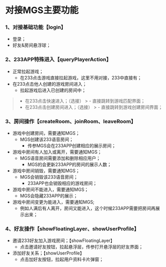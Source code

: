 # 对接MGS主要功能
### 1、对接基础功能【login】
- 登录；
- 好友&房间悬浮球；

### 2、233APP特殊进入【queryPlayerAction】
- 正常拉起游戏；
    - 在233点击游戏直接拉起游戏，这里不用对接，233中直接有；
- 在233点击他人创建的游戏房间进入；
    - 拉起游戏后进入已创建的房间中；
> - 在233点击快速进入；（选接）
    >   - 直接跳转到游戏匹配界面；
> - 在233点击创建房间进入；（选接）
    >   - 直接跳转到游戏创建房间界面；

### 3、房间操作【createRoom、joinRoom、leaveRoom】
- 游戏中创建房间，需要通知MGS；
    - MGS创建该233语音房间；
        - 传参MGS会在233APP创建相应的展示房间；
- 游戏中房间有人加入或离开，需要通知MGS；
    - MGS语音房间需要添加和删除相应用户；
        - MGS的会更新233APP的房间的展示人数；
- 游戏中房间销毁，需要通知MGS；
    - MGS会销毁该233语音房间；
        - 233APP也会销毁相应的游戏房间；
- 游戏中房间不能进入，需要通知MGS；
    - MGS会隐藏233APP的展示；
- 游戏中房间变更为能进入，需要通知MGS;
    - 例如人满后有人离开，房间又能进入，这个时候233APP需要把房间再展示出来；

### 4、好友操作【showFloatingLayer、showUserProfile】
- 邀请233好友加入游戏房间；【showFloatingLayer】
    - 点击邀请好友按钮，拉起悬浮层，传参打开悬浮层的好友界面；
- 添加好友关系；【showUserProfile】
    - 点击加好友按钮，拉起用户资料卡片弹窗；